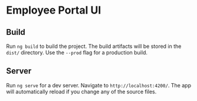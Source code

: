 # Employee Portal UI


## Build

Run `ng build` to build the project. The build artifacts will be stored in the `dist/` directory. Use the `--prod` flag for a production build.


## Server

Run `ng serve` for a dev server. Navigate to `http://localhost:4200/`. The app will automatically reload if you change any of the source files.


